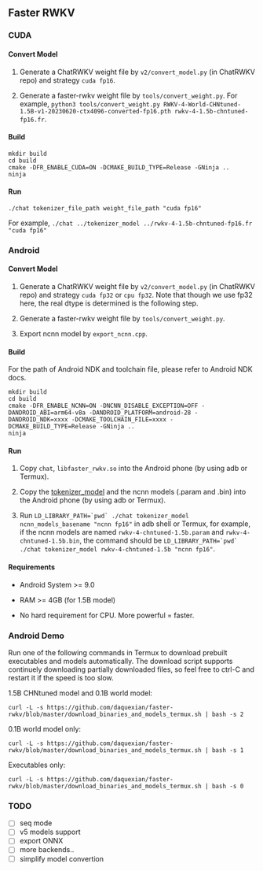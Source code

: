## Faster RWKV

### CUDA

#### Convert Model

1. Generate a ChatRWKV weight file by `v2/convert_model.py` (in ChatRWKV repo) and strategy `cuda fp16`.

2. Generate a faster-rwkv weight file by `tools/convert_weight.py`. For example, `python3 tools/convert_weight.py RWKV-4-World-CHNtuned-1.5B-v1-20230620-ctx4096-converted-fp16.pth rwkv-4-1.5b-chntuned-fp16.fr`.

#### Build

```
mkdir build
cd build
cmake -DFR_ENABLE_CUDA=ON -DCMAKE_BUILD_TYPE=Release -GNinja ..
ninja
```

#### Run

`./chat tokenizer_file_path weight_file_path "cuda fp16"`

For example, `./chat ../tokenizer_model ../rwkv-4-1.5b-chntuned-fp16.fr "cuda fp16"`

### Android

#### Convert Model

1. Generate a ChatRWKV weight file by `v2/convert_model.py` (in ChatRWKV repo) and strategy `cuda fp32` or `cpu fp32`. Note that though we use fp32 here, the real dtype is determined is the following step.

2. Generate a faster-rwkv weight file by `tools/convert_weight.py`.

3. Export ncnn model by `export_ncnn.cpp`.

#### Build

For the path of Android NDK and toolchain file, please refer to Android NDK docs.

```
mkdir build
cd build
cmake -DFR_ENABLE_NCNN=ON -DNCNN_DISABLE_EXCEPTION=OFF -DANDROID_ABI=arm64-v8a -DANDROID_PLATFORM=android-28 -DANDROID_NDK=xxxx -DCMAKE_TOOLCHAIN_FILE=xxxx -DCMAKE_BUILD_TYPE=Release -GNinja ..
ninja
```

#### Run

1. Copy `chat`, `libfaster_rwkv.so` into the Android phone (by using adb or Termux).

2. Copy the [tokenizer_model](https://github.com/daquexian/faster-rwkv/blob/master/tokenizer_model) and the ncnn models (.param and .bin) into the Android phone (by using adb or Termux).

3. Run ``LD_LIBRARY_PATH=`pwd` ./chat tokenizer_model ncnn_models_basename "ncnn fp16"`` in adb shell or Termux, for example, if the ncnn models are named `rwkv-4-chntuned-1.5b.param` and `rwkv-4-chntuned-1.5b.bin`, the command should be ``LD_LIBRARY_PATH=`pwd` ./chat tokenizer_model rwkv-4-chntuned-1.5b "ncnn fp16"``.

#### Requirements

* Android System >= 9.0

* RAM >= 4GB (for 1.5B model)

* No hard requirement for CPU. More powerful = faster.

### Android Demo

Run one of the following commands in Termux to download prebuilt executables and models automatically. The download script supports continuely downloading partially downloaded files, so feel free to ctrl-C and restart it if the speed is too slow.

1.5B CHNtuned model and 0.1B world model:

```
curl -L -s https://github.com/daquexian/faster-rwkv/blob/master/download_binaries_and_models_termux.sh | bash -s 2
```

0.1B world model only:

```
curl -L -s https://github.com/daquexian/faster-rwkv/blob/master/download_binaries_and_models_termux.sh | bash -s 1
```

Executables only:

```
curl -L -s https://github.com/daquexian/faster-rwkv/blob/master/download_binaries_and_models_termux.sh | bash -s 0
```

### TODO

- [ ] seq mode
- [ ] v5 models support
- [ ] export ONNX
- [ ] more backends..
- [ ] simplify model convertion
